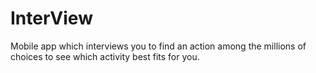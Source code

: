 # InterView
Mobile app which interviews you to find an action among the millions of choices to see which activity best fits for you.
